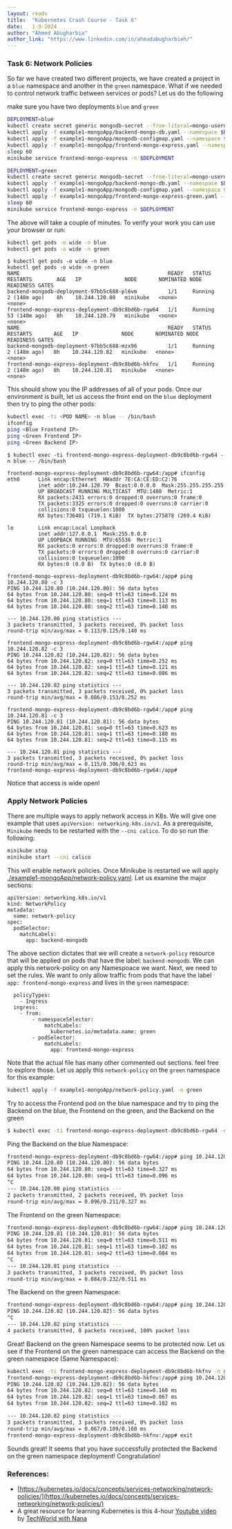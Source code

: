 ```yaml
---
layout: reads
title:  "Kubernetes Crash Course - Task 6"
date:   1-9-2024
author: "Ahmed Abugharbia"
author_link: "https://www.linkedin.com/in/ahmadabugharbieh/"
---
```


### Task 6: Network Policies

So far we have created two different projects, we have created a project in a `blue` namespace and another in the `green` namespace. What if we needed to control network traffic between services or pods?
Let us do the following

make sure you have two deployments `blue` and `green`
```bash
DEPLOYMENT=blue
kubectl create secret generic mongodb-secret --from-literal=mongo-username=mongouser --from-literal=mongo-password=mongopass --namespace $DEPLOYMENT
kubectl apply -f example1-mongoApp/backend-mongo-db.yaml --namespace $DEPLOYMENT
kubectl apply -f example1-mongoApp/mongodb-configmap.yaml --namespace $DEPLOYMENT
kubectl apply -f example1-mongoApp/frontend-mongo-express.yaml --namespace $DEPLOYMENT
sleep 60
minikube service frontend-mongo-express -n $DEPLOYMENT

DEPLOYMENT=green
kubectl create secret generic mongodb-secret --from-literal=mongo-username=mongouser --from-literal=mongo-password=mongopass --namespace $DEPLOYMENT
kubectl apply -f example1-mongoApp/backend-mongo-db.yaml --namespace $DEPLOYMENT
kubectl apply -f example1-mongoApp/mongodb-configmap.yaml --namespace $DEPLOYMENT
kubectl apply -f example1-mongoApp/frontend-mongo-express-green.yaml --namespace $DEPLOYMENT
sleep 60
minikube service frontend-mongo-express -n $DEPLOYMENT
```

The above will take a couple of minutes. To verify your work you can use your browser or run:

```bash
kubectl get pods -o wide -n blue
kubectl get pods -o wide -n green
```
```
$ kubectl get pods -o wide -n blue
kubectl get pods -o wide -n green
NAME                                                READY   STATUS    RESTARTS        AGE   IP              NODE       NOMINATED NODE   READINESS GATES
backend-mongodb-deployment-97bb5c688-pl6vm          1/1     Running   2 (148m ago)    8h    10.244.120.80   minikube   <none>           <none>
frontend-mongo-express-deployment-db9c8bd6b-rgw64   1/1     Running   53 (140m ago)   8h    10.244.120.79   minikube   <none>           <none>
NAME                                                READY   STATUS    RESTARTS       AGE   IP              NODE       NOMINATED NODE   READINESS GATES
backend-mongodb-deployment-97bb5c688-mzx96          1/1     Running   2 (148m ago)   8h    10.244.120.82   minikube   <none>           <none>
frontend-mongo-express-deployment-db9c8bd6b-hkfnv   1/1     Running   2 (148m ago)   8h    10.244.120.81   minikube   <none>           <none>
```

This should show you the IP addresses of all of your pods. Once our environment is built, let us access the front end on the `blue` deployment then try to ping the other pods:
```bash
kubectl exec -ti <POD NAME> -n blue -- /bin/bash
ifconfig
ping <Blue Frontend IP>
ping <Green Frontend IP>
ping <Green Backend IP>
```

```
$ kubectl exec -ti frontend-mongo-express-deployment-db9c8bd6b-rgw64 -n blue -- /bin/bash
```
```
frontend-mongo-express-deployment-db9c8bd6b-rgw64:/app# ifconfig
eth0      Link encap:Ethernet  HWaddr 7E:CA:CE:ED:C2:76  
          inet addr:10.244.120.79  Bcast:0.0.0.0  Mask:255.255.255.255
          UP BROADCAST RUNNING MULTICAST  MTU:1480  Metric:1
          RX packets:2431 errors:0 dropped:0 overruns:0 frame:0
          TX packets:3325 errors:0 dropped:0 overruns:0 carrier:0
          collisions:0 txqueuelen:1000 
          RX bytes:736401 (719.1 KiB)  TX bytes:275878 (269.4 KiB)

lo        Link encap:Local Loopback  
          inet addr:127.0.0.1  Mask:255.0.0.0
          UP LOOPBACK RUNNING  MTU:65536  Metric:1
          RX packets:0 errors:0 dropped:0 overruns:0 frame:0
          TX packets:0 errors:0 dropped:0 overruns:0 carrier:0
          collisions:0 txqueuelen:1000 
          RX bytes:0 (0.0 B)  TX bytes:0 (0.0 B)
```
```
frontend-mongo-express-deployment-db9c8bd6b-rgw64:/app# ping 10.244.120.80 -c 3
PING 10.244.120.80 (10.244.120.80): 56 data bytes
64 bytes from 10.244.120.80: seq=0 ttl=63 time=0.124 ms
64 bytes from 10.244.120.80: seq=1 ttl=63 time=0.113 ms
64 bytes from 10.244.120.80: seq=2 ttl=63 time=0.140 ms

--- 10.244.120.80 ping statistics ---
3 packets transmitted, 3 packets received, 0% packet loss
round-trip min/avg/max = 0.113/0.125/0.140 ms
```
```
frontend-mongo-express-deployment-db9c8bd6b-rgw64:/app# ping 10.244.120.82 -c 3
PING 10.244.120.82 (10.244.120.82): 56 data bytes
64 bytes from 10.244.120.82: seq=0 ttl=63 time=0.252 ms
64 bytes from 10.244.120.82: seq=1 ttl=63 time=0.121 ms
64 bytes from 10.244.120.82: seq=2 ttl=63 time=0.086 ms

--- 10.244.120.82 ping statistics ---
3 packets transmitted, 3 packets received, 0% packet loss
round-trip min/avg/max = 0.086/0.153/0.252 ms
```
```
frontend-mongo-express-deployment-db9c8bd6b-rgw64:/app# ping 10.244.120.81 -c 3
PING 10.244.120.81 (10.244.120.81): 56 data bytes
64 bytes from 10.244.120.81: seq=0 ttl=63 time=0.623 ms
64 bytes from 10.244.120.81: seq=1 ttl=63 time=0.180 ms
64 bytes from 10.244.120.81: seq=2 ttl=63 time=0.115 ms

--- 10.244.120.81 ping statistics ---
3 packets transmitted, 3 packets received, 0% packet loss
round-trip min/avg/max = 0.115/0.306/0.623 ms
frontend-mongo-express-deployment-db9c8bd6b-rgw64:/app#
```

Notice that access is wide open!

### Apply Network Policies
There are multiple ways to apply network access in K8s. We will give one example that uses `apiVersion: networking.k8s.io/v1`. As a prerequisite, `Minikube` needs to be restarted with the `--cni calico`. To do so run the following:
```bash
minikube stop
minikube start --cni calico
```

This will enable network policies. Once Minikube is restarted we will apply [./example1-mongoApp/network-policy.yaml](https://github.com/Ahmed-AG/k8s-quick-start-tutorial/blob/main/example1-mongoApp/network-policy.yaml). Let us examine the major sections:

```
apiVersion: networking.k8s.io/v1
kind: NetworkPolicy
metadata:
  name: network-policy
spec:
  podSelector:
    matchLabels:
      app: backend-mongodb
```

The above section dictates that we will create a `network-policy` resource that will be applied on pods that have the label: `backend-mongodb`. We can apply this network-policy on any Namespoace we want. Next, we need to set the rules. We want to only allow traffic from pods that have the label `app: frontend-mongo-express` and lives in the `green` namespace:
```
  policyTypes:
    - Ingress
  ingress:
    - from:
        - namespaceSelector:
            matchLabels:
              kubernetes.io/metadata.name: green
        - podSelector:
            matchLabels:
              app: frontend-mongo-express
```
Note that the actual file has many other commented out sections. feel free to explore those.
Let us apply this `network-policy` on the `green` namespace for this example:

```bash
kubectl apply -f example1-mongoApp/network-policy.yaml -n green
```

Try to access the Frontend pod on the blue namespace and try to ping the Backend on the blue, the Frontend on the green, and the Backend on the green

```bash
$ kubectl exec -ti frontend-mongo-express-deployment-db9c8bd6b-rgw64 -n blue -- /bin/bash
```
Ping the Backend on the blue Namespace:
```bash
frontend-mongo-express-deployment-db9c8bd6b-rgw64:/app# ping 10.244.120.80
PING 10.244.120.80 (10.244.120.80): 56 data bytes
64 bytes from 10.244.120.80: seq=0 ttl=63 time=0.327 ms
64 bytes from 10.244.120.80: seq=1 ttl=63 time=0.096 ms
^C
--- 10.244.120.80 ping statistics ---
2 packets transmitted, 2 packets received, 0% packet loss
round-trip min/avg/max = 0.096/0.211/0.327 ms
```
The Frontend on the green Namespace:
```bash
frontend-mongo-express-deployment-db9c8bd6b-rgw64:/app# ping 10.244.120.81
PING 10.244.120.81 (10.244.120.81): 56 data bytes
64 bytes from 10.244.120.81: seq=0 ttl=63 time=0.511 ms
64 bytes from 10.244.120.81: seq=1 ttl=63 time=0.102 ms
64 bytes from 10.244.120.81: seq=2 ttl=63 time=0.084 ms
^C
--- 10.244.120.81 ping statistics ---
3 packets transmitted, 3 packets received, 0% packet loss
round-trip min/avg/max = 0.084/0.232/0.511 ms
```
The Backend on the green Namespace:
```bash
frontend-mongo-express-deployment-db9c8bd6b-rgw64:/app# ping 10.244.120.82
PING 10.244.120.82 (10.244.120.82): 56 data bytes
^C
--- 10.244.120.82 ping statistics ---
4 packets transmitted, 0 packets received, 100% packet loss
```

Great! Backend on the green Namespace seems to be protected now. Let us see if the Frontend on the green namespace can access the Backend on the green namespace (Same Namespace):
```bash
kubectl exec -ti frontend-mongo-express-deployment-db9c8bd6b-hkfnv -n green -- /bin/bash
frontend-mongo-express-deployment-db9c8bd6b-hkfnv:/app# ping 10.244.120.82 -c 3
PING 10.244.120.82 (10.244.120.82): 56 data bytes
64 bytes from 10.244.120.82: seq=0 ttl=63 time=0.160 ms
64 bytes from 10.244.120.82: seq=1 ttl=63 time=0.067 ms
64 bytes from 10.244.120.82: seq=2 ttl=63 time=0.102 ms

--- 10.244.120.82 ping statistics ---
3 packets transmitted, 3 packets received, 0% packet loss
round-trip min/avg/max = 0.067/0.109/0.160 ms
frontend-mongo-express-deployment-db9c8bd6b-hkfnv:/app# exit
```

Sounds great! It seems that you have successfully protected the Backend on the green namespace deployment! Congratulation!

### References:
- [https://kubernetes.io/docs/concepts/services-networking/network-policies/](https://kubernetes.io/docs/concepts/services-networking/network-policies/) 
- A great resource for learning Kubernetes is this 4-hour [Youtube video](https://www.youtube.com/watch?v=X48VuDVv0do&t=3167s) by [TechWorld with Nana](https://www.youtube.com/@TechWorldwithNana)
